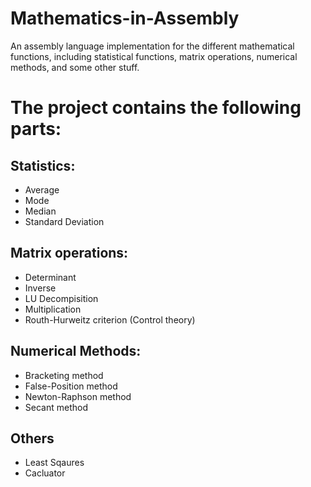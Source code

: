 # Mathematics-in-Assembly
An assembly language implementation for the different mathematical functions, including statistical functions, matrix operations, numerical methods, and some other stuff.

# The project contains the following parts:
## Statistics:
- Average
- Mode
- Median
- Standard Deviation
## Matrix operations:
- Determinant
- Inverse
- LU Decompisition
- Multiplication
- Routh-Hurweitz criterion (Control theory)
## Numerical Methods:
- Bracketing method
- False-Position method
- Newton-Raphson method
- Secant method
## Others
- Least Sqaures
- Cacluator
